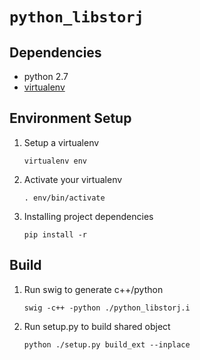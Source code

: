 `python_libstorj`
===

Dependencies
---
+ python 2.7
+ [virtualenv](https://virtualenv.pypa.io/en/stable/installation/)


Environment Setup
---
1. Setup a virtualenv
    ```
    virtualenv env
    ```
1. Activate your virtualenv
    ```
    . env/bin/activate
    ```
1. Installing project dependencies
    ```
    pip install -r
    ```

Build
---
1. Run swig to generate c++/python
    ```
    swig -c++ -python ./python_libstorj.i
    ```
1. Run setup.py to build shared object
    ```
    python ./setup.py build_ext --inplace
    ```
